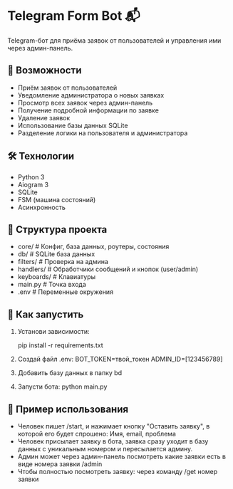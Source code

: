 # Telegram Form Bot 📬

Telegram-бот для приёма заявок от пользователей и управления ими через админ-панель.

## 🚀 Возможности

- Приём заявок от пользователей
- Уведомление администратора о новых заявках
- Просмотр всех заявок через админ-панель
- Получение подробной информации по заявке
- Удаление заявок
- Использование базы данных SQLite
- Разделение логики на пользователя и администратора

## 🛠️ Технологии

- Python 3
- Aiogram 3
- SQLite
- FSM (машина состояний)
- Асинхронность

## 📁 Структура проекта

- core/ # Конфиг, база данных, роутеры, состояния
- db/ # SQLite база данных
- filters/ # Проверка на админа
- handlers/ # Обработчики сообщений и кнопок (user/admin)
- keyboards/ # Клавиатуры
- main.py # Точка входа
- .env # Переменные окружения

## 🔧 Как запустить

1. Установи зависимости:

    pip install -r requirements.txt

2. Создай файл .env:
    BOT_TOKEN=твой_токен
    ADMIN_ID=[123456789]
   
4. Добавить базу данных в папку bd

5. Запусти бота:
python main.py

## 📓 Пример использования

- Человек пишет /start, и нажимает кнопку "Оставить заявку", в которой его будет спрошено: Имя, email, проблема
- Человек присылает заявку в бота, заявка сразу уходит в базу данных с уникальным номером и пересылается админу.
- Админ может через админ-панель посмотреть какие заявки есть в виде номера заявки /admin
- Чтобы полностью посмотреть заявку: через команду /get номер заявки

